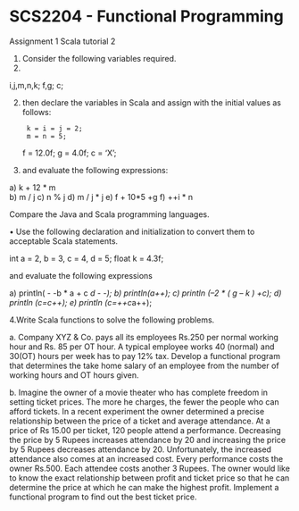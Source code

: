 # SCS2204 - Functional Programming 
Assignment 1
Scala tutorial 2
1.	Consider the following variables required.
2.	
i,j,m,n,k;
f,g;
c;

2. then declare the variables in Scala and assign with the initial values as follows:

        k = i = j = 2;
        m = n = 5;
	f = 12.0f;
	g = 4.0f;
	c = ‘X’;
	
3. and evaluate the following expressions:

a) k + 12 * m	
b) m / j
c) n % j
d) m / j * j
e) f + 10*5 +g
f) ++i * n

Compare the Java and Scala programming languages.

•	Use the following declaration and initialization to convert them to acceptable Scala statements. 

int a = 2, b = 3, c = 4, d = 5;
float k = 4.3f;

and evaluate the following expressions

a) println( - -b * a + c *d - -);
b) println(a++);
c) println (–2 * ( g – k ) +c);
d) println (c=c++);
e) println (c=++c*a++);

4.Write Scala functions to solve the following problems. 

a.	 Company XYZ & Co. pays all its employees Rs.250 per normal working hour and Rs. 85 per OT hour. A typical employee works 40 (normal) and 30(OT) hours per week has to pay 12% tax. Develop a functional program that determines the take home salary of an employee from the number of working hours and OT hours given.

b. Imagine the owner of a movie theater who has complete freedom in setting ticket prices. The more he charges, the fewer the people who can afford tickets. In a recent experiment the owner determined a precise relationship between the price of a ticket and average attendance.  At a price of Rs 15.00 per ticket, 120 people attend a performance. Decreasing the price by  5 Rupees increases attendance by 20 and increasing the price by  5 Rupees decreases attendance by 20. Unfortunately, the increased attendance also comes at an increased cost. Every performance costs the owner Rs.500. Each attendee costs another 3 Rupees. The owner would like to know the exact relationship between profit and ticket price so that he can determine the price at which he can make the highest profit. Implement a functional program to find out the best ticket price.





